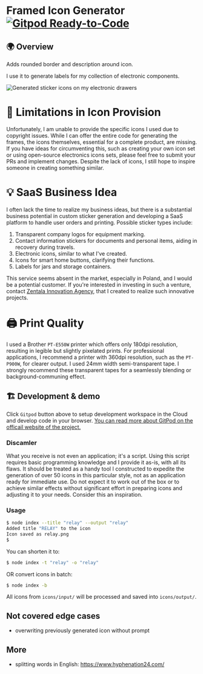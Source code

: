 # Framed Icon Generator [![Gitpod Ready-to-Code](https://img.shields.io/badge/Gitpod-ready--to--code-blue?logo=gitpod)](https://gitpod.io/#https://github.com/zentala/framed-icon-generator)

## 🌍 Overview
Adds rounded border and description around icon. 

I use it to generate labels for my collection of electronic components.

![Generated sticker icons on my electronic drawers](https://cdn.zentala.io/img/framed_icon.jpg)

# 📝 Limitations in Icon Provision
Unfortunately, I am unable to provide the specific icons I used due to copyright issues. While I can offer the entire code for generating the frames, the icons themselves, essential for a complete product, are missing. If you have ideas for circumventing this, such as creating your own icon set or using open-source electronics icons sets, please feel free to submit your PRs and implement changes. Despite the lack of icons, I still hope to inspire someone in creating something similar.

# 💡 SaaS Business Idea
I often lack the time to realize my business ideas, but there is a substantial business potential in custom sticker generation and developing a SaaS platform to handle user orders and printing. Possible sticker types include:
1) Transparent company logos for equipment marking.
2) Contact information stickers for documents and personal items, aiding in recovery during travels.
3) Electronic icons, similar to what I've created.
4) Icons for smart home buttons, clarifying their functions.
5) Labels for jars and storage containers.

This service seems absent in the market, especially in Poland, and I would be a potential customer. If you're interested in investing in such a venture, contact [Zentala Innovation Agency](http://zentala.agency/), that I created to realize such innovative projects.

# 🖨️ Print Quality
I used a Brother `PT-E550W` printer which offers only 180dpi resolution, resulting in legible but slightly pixelated prints. For professional applications, I recommend a printer with 360dpi resolution, such as the `PT-P900W`, for clearer output. I used 24mm width semi-transparent tape. I strongly recommend these transparent tapes for a seamlessly blending or background-communing effect.

## 🏗 Development & demo
Click `Gitpod` button above to setup development workspace in the Cloud and develop code in your browser. [You can read more about GitPod on the officail website of the project.](https://www.gitpod.io/)

### Discamler
What you receive is not even an application; it's a script. Using this script requires basic programming knowledge and I provide it as-is, with all its flaws. It should be treated as a handy tool I constructed to expedite the generation of over 50 icons in this particular style, not as an application ready for immediate use. Do not expect it to work out of the box or to achieve similar effects without significant effort in preparing icons and adjusting it to your needs. Consider this an inspiration.


### Usage

``` bash
$ node index --title "relay" --output "relay"
Added title "RELAY" to the icon
Icon saved as relay.png
$
```

You can shorten it to:
``` bash
$ node index -t "relay" -o "relay"
```

OR convert icons in batch:
``` bash
$ node index -b
```

All icons from `icons/input/` will be processed and saved into `icons/output/`.

## Not covered edge cases
* overwriting previously generated icon without prompt

## More
* splitting words in English: https://www.hyphenation24.com/
